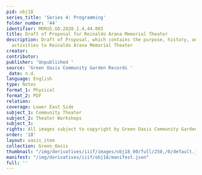 ```yaml
---
pid: obj18
series_title: 'Series 4: Programming'
folder_number: '44'
identifier: MORUS.GO.2020.1.4.44.003
title: Draft of Proposal for Reinaldo Arana Memorial Theater
description: Draft of Proposal, which contains the purpose, history, and scope of
  activities to Reinaldo Arana Memorial Theater
creator:
contributor:
publisher: 'Unpublished '
source: 'Green Oasis Community Garden Records '
_date: n.d.
language: English
type: Notes
format_1: Physical
format_2: PDF
relation:
coverage: Lower East Side
subject_1: Community Theater
subject_2: Theater Workshops
subject_3:
rights: All images subject to copyright by Green Oasis Community Garden, Inc.
order: '18'
layout: oasis_item
collection: Green_Oasis
thumbnail: "/img/derivatives/iiif/images/obj18_00/full/250,/0/default.jpg"
manifest: "/img/derivatives/iiif/obj18/manifest.json"
full: ''
---
```

